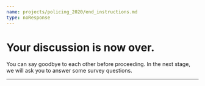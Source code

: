 ```yaml
---
name: projects/policing_2020/end_instructions.md
type: noResponse
---
```


# Your discussion is now over.

You can say goodbye to each other before proceeding.
In the next stage, we will ask you to answer some survey questions.

---
